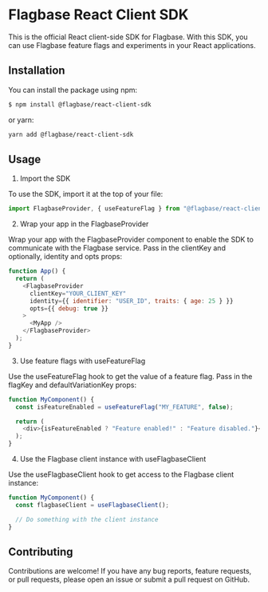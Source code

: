 # Flagbase React Client SDK

This is the official React client-side SDK for Flagbase. With this SDK, you can use Flagbase feature flags and experiments in your React applications.

## Installation

You can install the package using npm:

```sh
$ npm install @flagbase/react-client-sdk
```

or yarn:

```sh
yarn add @flagbase/react-client-sdk
```

## Usage

1. Import the SDK

To use the SDK, import it at the top of your file:

```js
import FlagbaseProvider, { useFeatureFlag } from "@flagbase/react-client-sdk";
```

2. Wrap your app in the FlagbaseProvider

Wrap your app with the FlagbaseProvider component to enable the SDK to communicate with the Flagbase service. Pass in the clientKey and optionally, identity and opts props:

```js
function App() {
  return (
    <FlagbaseProvider
      clientKey="YOUR_CLIENT_KEY"
      identity={{ identifier: "USER_ID", traits: { age: 25 } }}
      opts={{ debug: true }}
    >
      <MyApp />
    </FlagbaseProvider>
  );
}
```

3. Use feature flags with useFeatureFlag

Use the useFeatureFlag hook to get the value of a feature flag. Pass in the flagKey and defaultVariationKey props:

```js
function MyComponent() {
  const isFeatureEnabled = useFeatureFlag("MY_FEATURE", false);

  return (
    <div>{isFeatureEnabled ? "Feature enabled!" : "Feature disabled."}</div>
  );
}
```

4. Use the Flagbase client instance with useFlagbaseClient

Use the useFlagbaseClient hook to get access to the Flagbase client instance:

```js
function MyComponent() {
  const flagbaseClient = useFlagbaseClient();

  // Do something with the client instance
}
```

## Contributing

Contributions are welcome! If you have any bug reports, feature requests, or pull requests, please open an issue or submit a pull request on GitHub.
